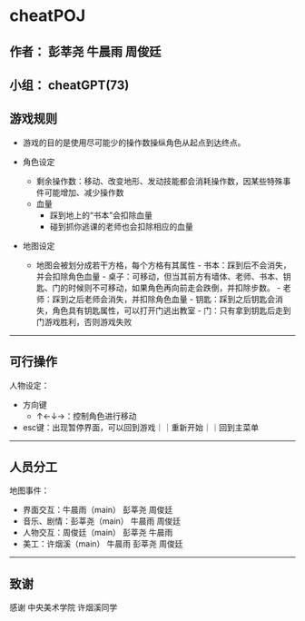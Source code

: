 # cheatPOJ
## 作者： 彭莘尧 牛晨雨 周俊廷
## 小组： cheatGPT(73)




## 游戏规则
- 游戏的目的是使用尽可能少的操作数操纵角色从起点到达终点。

- 角色设定
    - 剩余操作数：移动、改变地形、发动技能都会消耗操作数，因某些特殊事件可能增加、减少操作数  
    - 血量
        - 踩到地上的“书本”会扣除血量
        - 碰到抓你逃课的老师也会扣除相应的血量

- 地图设定
    - 地图会被划分成若干方格，每个方格有其属性
          - 书本：踩到后不会消失，并会扣除角色血量
          - 桌子：可移动，但当其前方有墙体、老师、书本、钥匙、门的时候则不可移动，如果角色再向前走会跌倒，并扣除步数。
          - 老师：踩到之后老师会消失，并扣除角色血量
          - 钥匙：踩到之后钥匙会消失，角色具有钥匙属性，可以打开门逃出教室
          - 门：只有拿到钥匙后走到门游戏胜利，否则游戏失败


***

## 可行操作
人物设定：
- 方向键
    - ↑←↓→：控制角色进行移动
- esc键：出现暂停界面，可以回到游戏｜｜重新开始｜｜回到主菜单



***

## 人员分工
地图事件：
- 界面交互：牛晨雨（main） 彭莘尧 周俊廷
- 音乐、剧情：彭莘尧（main） 牛晨雨 周俊廷
- 人物交互：周俊廷（main） 彭莘尧 牛晨雨
- 美工：许烟溪（main） 牛晨雨 彭莘尧 周俊廷

***

## 致谢
感谢 中央美术学院 许烟溪同学
